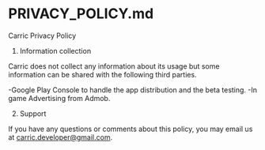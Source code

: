 # PRIVACY_POLICY.md
Carric Privacy Policy

1. Information collection

Carric does not collect any information about its usage but some information can be shared with the following third parties.

-Google Play Console to handle the app distribution and the beta testing.
-In game Advertising from Admob.

2. Support

If you have any questions or comments about this policy, you may email us at carric.developer@gmail.com.
